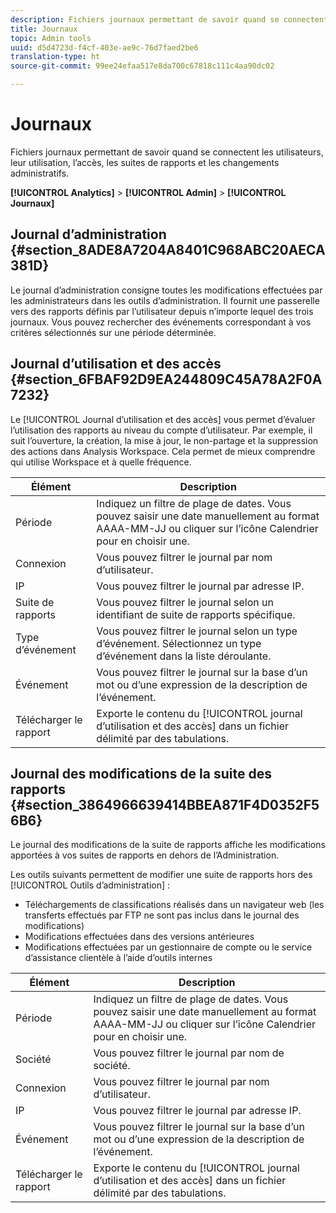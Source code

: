 ```yaml
---
description: Fichiers journaux permettant de savoir quand se connectent les utilisateurs, leur utilisation, l’accès, les suites de rapports et les changements administratifs.
title: Journaux
topic: Admin tools
uuid: d5d4723d-f4cf-403e-ae9c-76d7faed2be6
translation-type: ht
source-git-commit: 99ee24efaa517e8da700c67818c111c4aa90dc02

---
```



# Journaux

Fichiers journaux permettant de savoir quand se connectent les utilisateurs, leur utilisation, l’accès, les suites de rapports et les changements administratifs.

**[!UICONTROL Analytics]** > **[!UICONTROL Admin]** > **[!UICONTROL Journaux]**

## Journal d’administration {#section_8ADE8A7204A8401C968ABC20AECA381D}

Le journal d’administration consigne toutes les modifications effectuées par les administrateurs dans les outils d’administration. Il fournit une passerelle vers des rapports définis par l’utilisateur depuis n’importe lequel des trois journaux. Vous pouvez rechercher des événements correspondant à vos critères sélectionnés sur une période déterminée.

## Journal d’utilisation et des accès {#section_6FBAF92D9EA244809C45A78A2F0A7232}

Le [!UICONTROL Journal d’utilisation et des accès] vous permet d’évaluer l’utilisation des rapports au niveau du compte d’utilisateur. Par exemple, il suit l’ouverture, la création, la mise à jour, le non-partage et la suppression des actions dans Analysis Workspace. Cela permet de mieux comprendre qui utilise Workspace et à quelle fréquence.

| Élément | Description |
|---|---|
| Période | Indiquez un filtre de plage de dates. Vous pouvez saisir une date manuellement au format AAAA-MM-JJ ou cliquer sur l’icône Calendrier pour en choisir une. |
| Connexion | Vous pouvez filtrer le journal par nom d’utilisateur. |
| IP | Vous pouvez filtrer le journal par adresse IP. |
| Suite de rapports | Vous pouvez filtrer le journal selon un identifiant de suite de rapports spécifique. |
| Type d’événement | Vous pouvez filtrer le journal selon un type d’événement. Sélectionnez un type d’événement dans la liste déroulante. |
| Événement | Vous pouvez filtrer le journal sur la base d’un mot ou d’une expression de la description de l’événement. |
| Télécharger le rapport | Exporte le contenu du [!UICONTROL journal d’utilisation et des accès] dans un fichier délimité par des tabulations. |

## Journal des modifications de la suite des rapports {#section_3864966639414BBEA871F4D0352F56B6}

Le journal des modifications de la suite de rapports affiche les modifications apportées à vos suites de rapports en dehors de l’Administration.

Les outils suivants permettent de modifier une suite de rapports hors des [!UICONTROL Outils d’administration] :

* Téléchargements de classifications réalisés dans un navigateur web (les transferts effectués par FTP ne sont pas inclus dans le journal des modifications)
* Modifications effectuées dans des versions antérieures
* Modifications effectuées par un gestionnaire de compte ou le service d’assistance clientèle à l’aide d’outils internes

| Élément | Description |
|---|---|
| Période | Indiquez un filtre de plage de dates. Vous pouvez saisir une date manuellement au format AAAA-MM-JJ ou cliquer sur l’icône Calendrier pour en choisir une. |
| Société | Vous pouvez filtrer le journal par nom de société. |
| Connexion | Vous pouvez filtrer le journal par nom d’utilisateur. |
| IP | Vous pouvez filtrer le journal par adresse IP. |
| Événement | Vous pouvez filtrer le journal sur la base d’un mot ou d’une expression de la description de l’événement. |
| Télécharger le rapport | Exporte le contenu du [!UICONTROL journal d’utilisation et des accès] dans un fichier délimité par des tabulations. |

